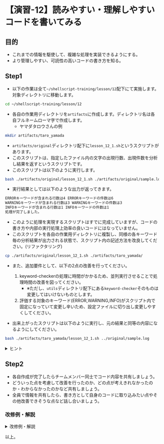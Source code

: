 # 【演習-12】読みやすい・理解しやすいコードを書いてみる

## 目的

- これまでの情報を駆使して、複雑な処理を実装できるようにする。
- より管理しやすい、可読性の高いコードの書き方を知る。

## Step1

- 以下の作業は全て`~/shellscript-training/lesson/12`配下にて実施します。対象ディレクトリに移動します。

```bash
cd ~/shellscript-training/lesson/12
```

- 各自の作業用ディレクトリを`artifacts`に作成します。ディレクトリ名は各自フルネームローマ字で作成します。
    - ヤマダタロウさんの例

```bash
mkdir artifacts/taro_yamada
```

- `artifacts/original`ディレクトリ配下に`lesson_12_1.sh`というスクリプトがあります。
- このスクリプトは、指定したファイル内の文字の出現行数、出現件数を分析し結果を返すというスクリプトです。
- このスクリプトは以下のように実行します。

```bash
bash ./artifacts/original/lesson_12_1.sh ./artifacts/original/sample.log
```

- 実行結果としては以下のような出力が返ってきます。

```bash
ERRORキーワードが含まれる行数は4 ERRORキーワードの件数は6
WARNINGキーワードが含まれる行数は3 WARNINGキーワードの件数は3
INFOキーワードが含まれる行数は1 INFOキーワードの件数は1
処理が完了しました。
```

- このように処理を実現するスクリプトはすでに完成していますが、コードの書き方や内部の実行処理上効率の良いコードにはなっていません。
- このスクリプトを各自の作業用ディレクトリに複製し、同様の各キーワード毎の分析結果が出力される状態で、スクリプト内の記述方法を改良してください。(リファクタリング)

```bash
cp ./artifacts/original/lesson_12_1.sh ./artifacts/taro_yamada/
```

- また、追加要件として、以下の2点の改善を行ってください。
    1. keyword-checkerの処理に時間がかかるため、並列実行させることで処理時間の改善を図ってください。
        - ※ただし、`utils`ディレクトリ配下にある`keyword-checker`そのものは変更してはいけないものとします。
    2. 評価する対象のキーワード(ERROR,WARNING,INFO)がスクリプト内で固定になっていて変更し辛いため、設定ファイルに切り出し変更しやすくしてください。

- 出来上がったスクリプトは以下のように実行し、元の結果と同等の内容になるようにしてください。

```bash
bash ./artifacts/taro_yamada/lesson_12_1.sh ../original/sample.log
```

<details>
<summary>ヒント</summary>
<div>

- 並列実行のためにはバックグランド処理を活用します。
- 処理完了を待つには`wait`を活用します。
- 設定ファイルに切り出し読み込むには`source`コマンドを活用します。
- 共通的な処理は極力1回の記述に済むように関数化するなど検討します。

</div>
</details>

## Step2

- 各自作成が完了したらチームメンバー同士でコード内容を共有しましょう。
- どういった点を考慮して改善を行ったのか、どの点が考えきれなかったのか・わからなかったのかなど共有しましょう。
- 全員で情報を共有したら、書き方として自身のコードに取り込みたい点やその他改善できそうな点など話し合いましょう。

### 改修例・解説

<details>
<summary>改修例・解説</summary>
<div>

- 書き方等は幅広く可能なため、他の書き方もありますが、一例として改修例を紹介します。
- メインの処理のコード(lesson_12_1.sh)はたとえば以下のような形にします。

```bash
#!/bin/bash

UTIL_COMMAND=~/shellscript-training/lesson/12/utils/keyword-checker
source ./parameters.config

function usage() {
  echo "使い方: スクリプト名 ログファイルパス"
  echo "例: lesson_12_1.sh ./sample.log"
  exit 1
}

function check_params() {
  if [ $# != 1 ]; then
    echo "引数の数が誤っています。"
    usage
  fi
  if [ ! -f $1 ]; then
    echo "指定されたファイルが見つかりません。"
    usage
  fi
}

function check_keyword() {
  FILEPATH=$1
  KEYWORD=$2
  result=`${UTIL_COMMAND} ${FILEPATH} ${KEYWORD}`
  if [ $? -eq 0 ]; then
    hit_rows=`echo $result | cut -d ' ' -f 2`
    hit_count=`echo $result | cut -d ' ' -f 4`
    echo "${KEYWORD}キーワードが含まれる行数は${hit_rows} ${KEYWORD}キーワードの件数は${hit_count}"
  else
    exit 1
  fi
}

function main() {
  for key in ${KEYWORDS:="ERROR WARNING INFO"}
  do
    # keyword-checkerの処理は時間がかかるため、バックグランドで並列実行させる
    check_keyword $1 $key &
  done
  # すべてのバックグラウンドプロセスが完了したことを待って完了メッセージを出力する
  wait
  echo "処理が完了しました。"
}

check_params "$@"
main $1
```

- 追加要件2で示された設定ファイルの読み込みは以下のようなファイル(`parameters.config`)を同一ディレクトリ直下に作成して読み込むようにします。

```txt
KEYWORDS="ERROR WARNING INFO"
```

- パラメータのチェックや、パラメータチェックに失敗した時の使用方法の表示、keyword-checkerの呼び出しおよびその結果の加工処理については一定の意味のある塊での処理のため、関数として切り出しています。
- また、追加要件1の並列処理は&実行させることで実現しています。
- 単純に&実行するだけだと、処理が終わり切る前にスクリプトの処理が完了してしまうため、waitを設定しバックグラウンド処理完了まで待ってから完了メッセージを出すようにしています。
- バックグラウンド処理化している部分やその待ち合わせをしている箇所など、一見コードを見るだけでは意図がくみ取り辛い部分にはコメントを補記し、意図が伝わるようにしています。
- 設定ファイルにキーワード指定を切り出した点については、万が一設定ファイルに対象の変数設定が存在しない場合を考慮し、変数設定がなかった場合のデフォルト値を何にするかを定義しています。

</div>
</details>

以上。
